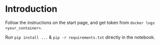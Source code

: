 # Introduction

Follow the instructions on the start page, and get token from `docker logs <your_container>`.

Run `pip install ...` & `pip -r requirements.txt` directly in the notebook.
